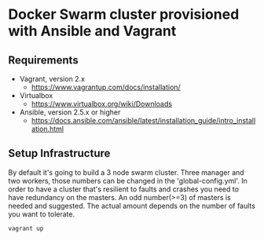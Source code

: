 # Docker Swarm cluster provisioned with Ansible and Vagrant 


## Requirements

* Vagrant, version 2.x
    * https://www.vagrantup.com/docs/installation/
* Virtualbox
    * https://www.virtualbox.org/wiki/Downloads
* Ansible, version 2.5.x or higher
    * https://docs.ansible.com/ansible/latest/installation_guide/intro_installation.html


## Setup Infrastructure

By default it's going to build a 3 node swarm cluster. Three manager and two workers, those numbers can be changed in the 'global-config.yml'.
In order to have a cluster that's resilient to faults and crashes you need to have redundancy on the masters. An odd number(>=3) of masters is needed and suggested. The actual amount depends on the number of faults you want to tolerate.

    vagrant up

